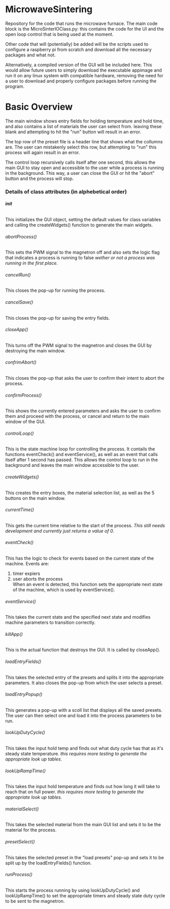 # MicrowaveSintering
Repository for the code that runs the microwave furnace. The main code block is the MicroSinterIOClass.py: this contains the code for the UI and the open loop control that is being used at the moment.  
  
Other code that will (potentially) be added will be the scripts used to configure a raspberry pi from scratch and download all the necessary packages and what not.   
  
Alternatively, a compiled version of the GUI will be included here. This would allow future users to simply download the executable appimage and run it on any linux system with compatible hardware, removing the need for a user to download and properly configure packages before running the program.    
# Basic Overview
The main window shows entry fields for holding temperature and hold time, and also contains a list of materials the user can select from. leaving these blank and attempting to hit the "run" button will result in an error.  
  
The top row of the preset file is a header line that shows what the collumns are. The user can mistakenly select this row, but attempting to "run" this process will again result in an error.  
    
The control loop recursively calls itself after one second, this allows the main GUI to stay open and accessible to the user while a process is running in the background. This way, a user can close the GUI or hit the "abort" button and the process will stop.  
  
### Details of class attributes (in alphebetical order)
###### __init__  
This initializes the GUI object, setting the default values for class variables and calling the createWidgets() function to generate the main widgets.   
###### abortProcess()    
This sets the PWM signal to the magnetron off and also sets the logic flag that indicates a process is running to false *wether or not a process was running in the first place*.    
###### cancelRun()   
This closes the pop-up for running the process.     
###### cancelSave()    
This closes the pop-up for saving the entry fields.     
###### closeApp()   
This turns off the PWM signal to the magnetron and closes the GUI by destroying the main window.     
###### confrimAbort()    
This closes the pop-up that asks the user to confirm their intent to abort the process.     
###### confirmProcess()    
This shows the currently entered parameters and asks the user to confirm them and proceed with the process, or cancel and return to the main window of the GUI.     
###### controlLoop()    
This is the state machine loop for controlling the process. It contails the functions eventCheck() and eventService(), as well as an event that calls itself after 1 second has passed. This allows the control loop to run in the background and leaves the main window accessible to the user.    
###### createWidgets()    
This creates the entry boxes, the material selection list, as well as the 5 buttons on the main window.    
###### currentTime()   
This gets the current time relative to the start of the process. *This still needs development and currently just returns a value of 0.*    
###### eventCheck()   
This has the logic to check for events based on the current state of the machine. Events are: 
1. timer expiers
2. user aborts the process   
When an event is detected, this function sets the appropriate next state of the machine, which is used by eventService().    
###### eventService()   
This takes the current state and the specified next state and modifies machine parameters to transition correctly.    
###### killApp()
This is the actual function that destroys the GUI. It is called by closeApp().     
###### loadEntryFields()    
This takes the selected entry of the presets and splits it into the appropriate parameters. It also closes the pop-up from which the user selects a preset.     
###### loadEntryPopup()
This generates a pop-up with a scoll list that displays all the saved presets. The user can then select one and load it into the process parameters to be run.     
###### lookUpDutyCycle()    
This takes the input hold temp and finds out what duty cycle has that as it's steady state temperature. *this requires more testing to generate the appropriate look up tables.*     
###### lookUpRampTime()   
This takes the input hold temperature and finds out how long it will take to reach that on full power. *this requires more testing to generate the appropriate look up tables.*     
###### materialSelect()   
This takes the selected material from the main GUI list and sets it to be the material for the process.    
###### presetSelect()   
This takes the selected preset in the "load presets" pop-up and sets it to be split up by the loadEntryFields() function.    
###### runProcess()   
This starts the process running by using lookUpDutyCycle() and lookUpRampTime() to set the appropriate timers and steady state duty cycle to be sent to the magnetron.    

